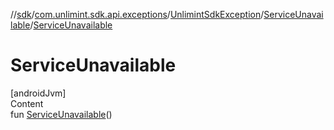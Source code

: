 //[sdk](../../../../index.md)/[com.unlimint.sdk.api.exceptions](../../index.md)/[UnlimintSdkException](../index.md)/[ServiceUnavailable](index.md)/[ServiceUnavailable](-service-unavailable.md)



# ServiceUnavailable  
[androidJvm]  
Content  
fun [ServiceUnavailable](-service-unavailable.md)()  



